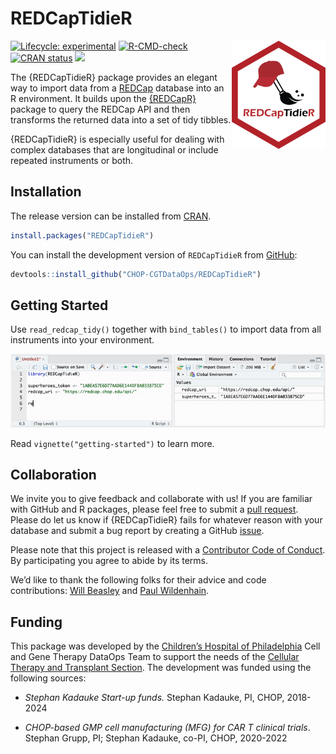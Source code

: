 
<!-- README.md is generated from README.Rmd. Please edit that file -->

# REDCapTidieR

<p align="center">

<img src="man/figures/REDCapTidieR.png" alt="drawing" width="150" align="right"/>

</p>
<!-- badges: start -->

[![Lifecycle:
experimental](https://img.shields.io/badge/lifecycle-experimental-orange.svg)](https://lifecycle.r-lib.org/articles/stages.html#experimental)
[![R-CMD-check](https://github.com/CHOP-CGTDataOps/REDCapTidieR/actions/workflows/R-CMD-check.yaml/badge.svg)](https://github.com/CHOP-CGTDataOps/REDCapTidieR/actions/workflows/R-CMD-check.yaml)
[![CRAN
status](https://www.r-pkg.org/badges/version/REDCapTidieR)](https://CRAN.R-project.org/package=REDCapTidieR)
[![](https://cranlogs.r-pkg.org/badges/grand-total/REDCapTidieR)](https://cran.r-project.org/package=REDCapTidieR)
<!-- badges: end -->

The {REDCapTidieR} package provides an elegant way to import data from a
[REDCap](https://www.project-redcap.org/) database into an R
environment. It builds upon the
[{REDCapR}](https://ouhscbbmc.github.io/REDCapR/) package to query the
REDCap API and then transforms the returned data into a set of tidy
tibbles.

{REDCapTidieR} is especially useful for dealing with complex databases
that are longitudinal or include repeated instruments or both.

## Installation

The release version can be installed from
[CRAN](https://cran.r-project.org/package=REDCapTidieR).

``` r
install.packages("REDCapTidieR")
```

You can install the development version of `REDCapTidieR` from
[GitHub](https://github.com/CHOP-CGTDataOps/REDCapTidieR):

``` r
devtools::install_github("CHOP-CGTDataOps/REDCapTidieR")
```

## Getting Started

Use `read_redcap_tidy()` together with `bind_tables()` to import data
from all instruments into your environment.

![](man/figures/redcaptidier_demo.gif)

Read `vignette("getting-started")` to learn more.

## Collaboration

We invite you to give feedback and collaborate with us! If you are
familiar with GitHub and R packages, please feel free to submit a [pull
request](https://github.com/CHOP-CGTDataOps/REDCapTidieR/pulls). Please
do let us know if {REDCapTidieR} fails for whatever reason with your
database and submit a bug report by creating a GitHub
[issue](https://github.com/CHOP-CGTDataOps/REDCapTidieR/issues).

Please note that this project is released with a [Contributor Code of
Conduct](https://github.com/CHOP-CGTDataOps/REDCapTidieR/blob/main/CONDUCT.md).
By participating you agree to abide by its terms.

We’d like to thank the following folks for their advice and code
contributions: [Will Beasley](https://github.com/wibeasley) and [Paul
Wildenhain](https://github.com/pwildenhain).

## Funding

This package was developed by the [Children’s Hospital of
Philadelphia](https://www.chop.edu) Cell and Gene Therapy DataOps Team
to support the needs of the [Cellular Therapy and Transplant
Section](https://www.chop.edu/centers-programs/cellular-therapy-and-transplant-section).
The development was funded using the following sources:

-   *Stephan Kadauke Start-up funds.* Stephan Kadauke, PI, CHOP,
    2018-2024

-   *CHOP-based GMP cell manufacturing (MFG) for CAR T clinical trials*.
    Stephan Grupp, PI; Stephan Kadauke, co-PI, CHOP, 2020-2022
